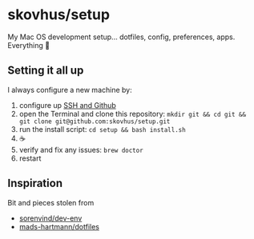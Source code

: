 # skovhus/setup

My Mac OS development setup... dotfiles, config, preferences, apps. Everything 🐙


## Setting it all up

I always configure a new machine by:

1) configure up [SSH and Github](https://docs.github.com/en/github/authenticating-to-github/connecting-to-github-with-ssh)
2) open the Terminal and clone this repository: `mkdir git && cd git && git clone git@github.com:skovhus/setup.git`
3) run the install script: `cd setup && bash install.sh`
4) ☕️
5) verify and fix any issues: `brew doctor`
6) restart


## Inspiration

Bit and pieces stolen from
- [sorenvind/dev-env](https://github.com/sorenvind/dev-env)
- [mads-hartmann/dotfiles](https://github.com/mads-hartmann/dotfiles)
